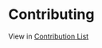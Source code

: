 # Contributing

View in [Contribution List](https://github.com/icy-blue/Bejeweled/wiki/Contribution-List)
